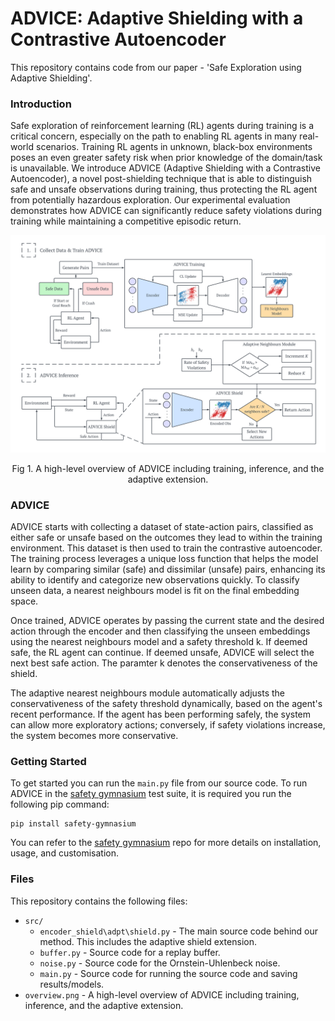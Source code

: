 # ADVICE: Adaptive Shielding with a Contrastive Autoencoder
This repository contains code from our paper - 'Safe Exploration using Adaptive Shielding'.

### Introduction
Safe exploration of reinforcement learning (RL) agents during training is a critical concern, especially on the path to enabling RL agents in many real-world scenarios. Training RL agents in unknown, black-box environments poses an even greater safety risk when prior knowledge of the domain/task is unavailable. We introduce ADVICE (Adaptive Shielding with a Contrastive Autoencoder), a novel post-shielding technique that is able to distinguish safe and unsafe observations during training, thus protecting the RL agent from potentially hazardous exploration. Our experimental evaluation demonstrates how ADVICE can significantly reduce safety violations during training while maintaining a competitive episodic return.

<p align="center">
  <img src="overview.png" alt="High-level Overview of ADVICE" width="800"/>
</p>
<p align="center">Fig 1. A high-level overview of ADVICE including training, inference, and the adaptive extension.</p>

### ADVICE
 ADVICE starts with collecting a dataset of state-action pairs, classified as either safe or unsafe based on the outcomes they lead to within the training environment. This dataset is then used to train the contrastive autoencoder. The training process leverages a unique loss function that helps the model learn by comparing similar (safe) and dissimilar (unsafe) pairs, enhancing its ability to identify and categorize new observations quickly. To classify unseen data, a nearest neighbours model is fit on the final embedding space.
 
 Once trained, ADVICE operates by passing the current state and the desired action through the encoder and then classifying the unseen embeddings using the nearest neighbours model and a safety threshold k. If deemed safe, the RL agent can continue. If deemed unsafe, ADVICE will select the next best safe action. The paramter k denotes the conservativeness of the shield.
 
 The adaptive nearest neighbours module automatically adjusts the conservativeness of the safety threshold dynamically, based on the agent's recent performance. If the agent has been performing safely, the system can allow more exploratory actions; conversely, if safety violations increase, the system becomes more conservative.

### Getting Started
To get started you can run the `main.py` file from our source code. To run ADVICE in the [safety gymnasium](https://github.com/PKU-Alignment/safety-gymnasium) test suite, it is required you run the following pip command:

```
pip install safety-gymnasium
```
You can refer to the [safety gymnasium](https://github.com/PKU-Alignment/safety-gymnasium) repo for more details on installation, usage, and customisation.

### Files
This repository contains the following files:
* `src/`
  * `encoder_shield\adpt\shield.py` - The main source code behind our method. This includes the adaptive shield extension.
  * `buffer.py` - Source code for a replay buffer.
  * `noise.py` - Source code for the Ornstein-Uhlenbeck noise.
  * `main.py` - Source code for running the source code and saving results/models.
* `overview.png` - A high-level overview of ADVICE including training, inference, and the adaptive extension.
